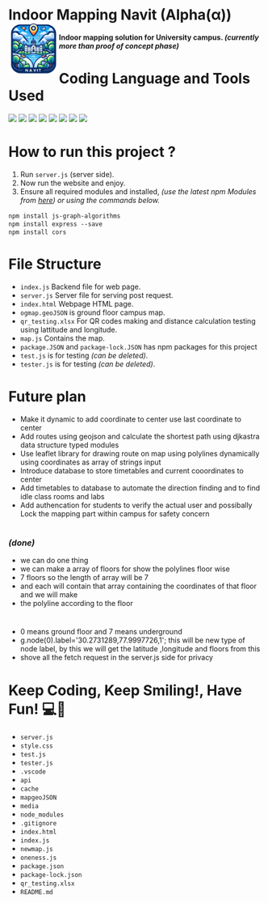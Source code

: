 # **Indoor Mapping Navit (Alpha(α))**    <img src="media/logo.png" height="100" align="left"/>
**Indoor mapping solution for University campus. *(currently more than proof of concept phase)***
 
# **Coding Language and Tools Used**
<p align="left">
<img src="https://cdn.jsdelivr.net/gh/devicons/devicon@latest/icons/html5/html5-original.svg" height="60"/>
<img src="https://cdn.jsdelivr.net/gh/devicons/devicon@latest/icons/css3/css3-original.svg" height="60"/>
<img src="https://cdn.jsdelivr.net/gh/devicons/devicon@latest/icons/javascript/javascript-original.svg" height="60"/>
<img src="https://static-00.iconduck.com/assets.00/node-js-icon-454x512-nztofx17.png"height="60"/>
<img src="https://adware-technologies.s3.amazonaws.com/uploads/technology/thumbnail/20/express-js.png" height="60"/>
<img src="https://cdn.jsdelivr.net/gh/devicons/devicon@latest/icons/npm/npm-original-wordmark.svg" height="60"/>
<img src="https://upload.wikimedia.org/wikipedia/commons/b/b0/Openstreetmap_logo.svg"height="60"/> 
<img src="https://upload.wikimedia.org/wikipedia/commons/thumb/1/13/Leaflet_logo.svg/1280px-Leaflet_logo.svg.png" height="60"/>
</p>

# **How to run this project ?** 

1. Run `server.js` (server side).
2. Now run the website and enjoy.
3. Ensure all required modules and installed, *(use the latest npm Modules from [here](https://www.npmjs.com/)) or using the commands below.*


```code
npm install js-graph-algorithms
npm install express --save
npm install cors
```

# File Structure
* `index.js` Backend file for web page.
* `server.js` Server file for serving post request. 
* `index.html` Webpage HTML page.
* `ogmap.geoJSON` is ground floor campus map. 
* `qr_testing.xlsx` For QR codes making and distance calculation testing using lattitude and longitude. 
* `map.js` Contains the map. 
* `package.JSON` and `package-lock.JSON` has npm packages for this project
* `test.js` is for testing *(can be deleted)*.
* `tester.js` is for testing *(can be deleted)*.

# Future plan
* Make it dynamic to add coordinate to center use last coordinate to center
* Add routes using geojson and calculate the shortest path using djkastra data structure typed modules
* Use leaflet library for drawing route on map using polylines dynamically using coordinates as array of strings input
* Introduce database to store timetables and current cooordinates to center
* Add timetables to database to automate the direction finding and to find idle class rooms and labs
* Add authencation for students to verify the actual user and possibally Lock the mapping part within campus for safety concern


#
### *(done)*
* we can do one thing 
* we can make a array of floors for show the polylines floor wise
* 7 floors so the length of array will be 7
* and each will contain that array containing the coordinates of that floor and we will make 
* the polyline according to the floor 
#
* 0 means ground floor and 7 means underground 
* g.node(0).label='30.2731289,77.9997726,1'; this will be new type of node label, by this we will  get the latitude ,longitude and floors from this
* shove all the fetch request in the server.js side for privacy
#
# **Keep Coding, Keep Smiling!, Have Fun!** 💻🚀

* `server.js`
* `style.css`
* `test.js`
* `tester.js`
* `.vscode`
* `api`
* `cache`
* `mapgeoJSON`
* `media`
* `node_modules`
* `.gitignore`
* `index.html`
* `index.js`
* `newmap.js`
* `oneness.js`
* `package.json`
* `package-lock.json`
* `qr_testing.xlsx`
* `README.md`
